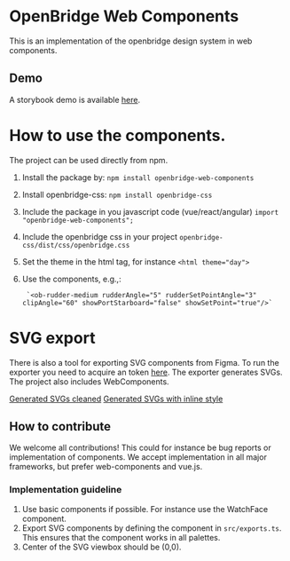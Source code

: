 # OpenBridge Web Components #
This is an implementation of the openbridge design system in web components. 

## Demo ##
A storybook demo is available [here](https://openbridge.gitlab.io/openbridge-web-components/).

# How to use the components.
The project can be used directly from npm.
1. Install the package by: `npm install openbridge-web-components`
2. Install openbridge-css: `npm install openbridge-css`
3. Include the package in you javascript code (vue/react/angular) `import "openbridge-web-components";`
4. Include the openbridge css in your project `openbridge-css/dist/css/openbridge.css`
5. Set the theme in the html tag, for instance `<html theme="day">`
6. Use the components, e.g.,:

        `<ob-rudder-medium rudderAngle="5" rudderSetPointAngle="3" clipAngle="60" showPortStarboard="false" showSetPoint="true"/>`


# SVG export #

There is also a tool for exporting SVG components from Figma. 
To run the exporter you need to acquire an token [here](https://www.figma.com/developers/api#access-tokens).
The exporter generates SVGs. The project also includes WebComponents.

[Generated SVGs cleaned](https://gitlab.com/openbridge/openbridge-web-components/-/jobs/artifacts/master/browse/generated-without-style?job=build)
[Generated SVGs with inline style](https://gitlab.com/openbridge/openbridge-web-components/-/jobs/artifacts/master/browse/generated-with-style?job=build)


## How to contribute ##
We welcome all contributions! This could for instance be bug reports or implementation of components.
We accept implementation in all major frameworks, but prefer web-components and vue.js.


### Implementation guideline ###
1. Use basic components if possible. For instance use the WatchFace component.
2. Export SVG components by defining the component in `src/exports.ts`. 
    This ensures that the component works in all palettes.
3. Center of the SVG viewbox should be (0,0).
